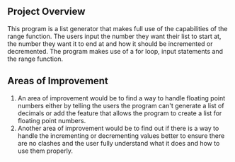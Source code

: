 ## Project Overview  
This program is a list generator that makes full use of the capabilities of the range function. The users input the number they want their list to start at, the number they want it to end at and how it should be incremented or decremented. The program makes use of a for loop, input statements and the range function.  

## Areas of Improvement  
1. An area of improvement would be to find a way to handle floating point numbers either by telling the users the program can't generate a list of decimals or add the feature that allows the program to create a list for floating point numbers.  
2. Another area of improvement would be to find out if there is a way to handle the incrementing or decrementing values better to ensure there are no clashes and the user fully understand what it does and how to use them properly.  